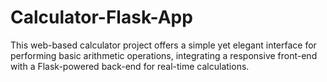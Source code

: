 # Calculator-Flask-App
This web-based calculator project offers a simple yet elegant interface for performing basic arithmetic operations, integrating a responsive front-end with a Flask-powered back-end for real-time calculations. 
